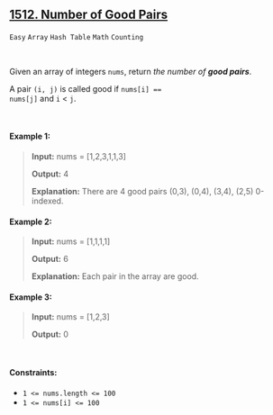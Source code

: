 ## [1512. Number of Good Pairs](https://leetcode.com/problems/number-of-good-pairs/)

<code>Easy</code> <code>Array</code> <code>Hash Table</code> <code>Math</code> <code>Counting</code>

<br>

Given an array of integers <code>nums</code>, return *the number of __good pairs__*.

A pair <code>(i, j)</code> is called good if <code>nums[i] == nums[j]</code> and <code>i</code> < <code>j</code>.

<br>

#### Example 1:

> __Input:__ nums = [1,2,3,1,1,3]
>  
> __Output:__ 4
> 
> __Explanation:__ There are 4 good pairs (0,3), (0,4), (3,4), (2,5) 0-indexed.  

#### Example 2:

> __Input:__ nums = [1,1,1,1]
> 
> __Output:__ 6
> 
> __Explanation:__ Each pair in the array are good.  

#### Example 3:

> __Input:__ nums = [1,2,3]
> 
> __Output:__ 0

<br>

#### Constraints:

- <code>1 <= nums.length <= 100</code>
- <code>1 <= nums[i] <= 100</code>
